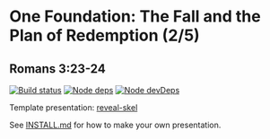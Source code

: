 # One Foundation: The Fall and the Plan of Redemption (2/5)
## Romans 3:23-24

[![Build status](https://travis-ci.org/sermons/found-fall.svg)](https://travis-ci.org/sermons/found-fall)
[![Node deps](https://david-dm.org/sermons/found-fall.svg)](https://david-dm.org/sermons/found-fall)
[![Node devDeps](https://david-dm.org/sermons/found-fall/dev-status.svg)](https://david-dm.org/sermons/found-fall?type=dev)

Template presentation: [reveal-skel](https://github.com/sermons/reveal-skel)

See [INSTALL.md](INSTALL.md)
for how to make your own presentation.

